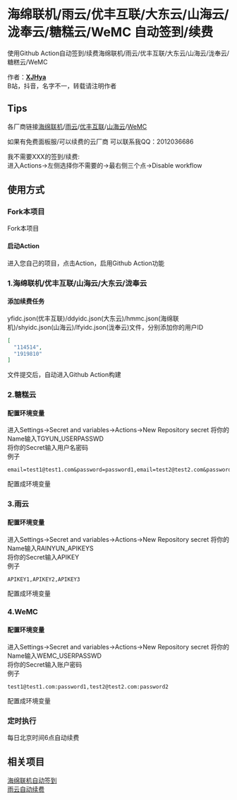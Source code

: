 # 海绵联机/雨云/优丰互联/大东云/山海云/泷奉云/糖糕云/WeMC 自动签到/续费

使用Github Action自动签到/续费海绵联机/雨云/优丰互联/大东云/山海云/泷奉云/糖糕云/WeMC<br>

作者：**[XJHya](https://github.com/xjh2009)**<br>
B站，抖音，名字不一，转载请注明作者<br>

## Tips

各厂商链接[海绵联机](https://www.hmmc.pro/)/[雨云](https://www.rainyun.com/)/[优丰互联](https://www.disxcloud.com/)/[山海云](https://www.vpsvr.com/)/[WeMC](https://wemc.cc/)

如果有免费面板服/可以续费的云厂商 可以联系我QQ：2012036686

我不需要XXX的签到/续费: <br>
进入Actions->左侧选择你不需要的->最右侧三个点->Disable workflow

## 使用方式

### Fork本项目
Fork本项目<br>
#### 启动Action
进入您自己的项目，点击Action，启用Github Action功能<br>

### 1.海绵联机/优丰互联/山海云/大东云/泷奉云


#### 添加续费任务

yfidc.json(优丰互联)/ddyidc.json(大东云)/hmmc.json(海绵联机)/shyidc.json(山海云)/lfyidc.json(泷奉云)文件，分别添加你的用户ID
<br>
```json
[
  "114514",
  "1919810"
]
```
文件提交后，自动进入Github Action构建

### 2.糖糕云

#### 配置环境变量
进入Settings->Secret and variables->Actions->New Repository secret
将你的Name输入TGYUN_USERPASSWD<br>
将你的Secret输入用户名密码<br>
例子
```
email=test1@test1.com&password=password1,email=test2@test2.com&password=password2
```
配置成环境变量

### 3.雨云

#### 配置环境变量
进入Settings->Secret and variables->Actions->New Repository secret
将你的Name输入RAINYUN_APIKEYS<br>
将你的Secret输入APIKEY<br>
例子
```
APIKEY1,APIKEY2,APIKEY3
```
配置成环境变量

### 4.WeMC

#### 配置环境变量
进入Settings->Secret and variables->Actions->New Repository secret
将你的Name输入WEMC_USERPASSWD<br>
将你的Secret输入账户密码<br>
例子
```
test1@test1.com:password1,test2@test2.com:password2
```
配置成环境变量


### 定时执行
每日北京时间6点自动续费<br>

## 相关项目
[海绵联机自动签到](https://github.com/xjh2009/hmmc-renew)<br>
[雨云自动续费](https://github.com/xjh2009/rainyun-renew)<br>
